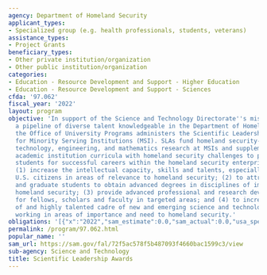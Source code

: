 ```yaml
---
agency: Department of Homeland Security
applicant_types:
- Specialized group (e.g. health professionals, students, veterans)
assistance_types:
- Project Grants
beneficiary_types:
- Other private institution/organization
- Other public institution/organization
categories:
- Education - Resource Development and Support - Higher Education
- Education - Resource Development and Support - Sciences
cfda: '97.062'
fiscal_year: '2022'
layout: program
objective: 'In support of the Science and Technology Directorate''s mission to build
  a pipeline of diverse talent knowledgeable in the Department of Homeland Security,
  the Office of University Programs administers the Scientific Leadership Awards (SLA)
  for Minority Serving Institutions (MSI). SLAs fund homeland security-related science,
  technology, engineering, and mathematics research at MSIs and supplement existing
  academic institution curricula with homeland security challenges to prepare MSI
  students for successful careers within the homeland security enterprise.  OBJECTIVESS:
  (1) increase the intellectual capacity, skills and talents, especially those of
  U.S. citizens in areas of relevance to homeland security; (2) to attract undergraduate
  and graduate students to obtain advanced degrees in disciplines of importance to
  homeland security; (3) provide advanced professional and research development opportunities
  for fellows, scholars and faculty in targeted areas; and (4) to increase the diversity
  of and highly talented cadre of new and emerging science and technology expertise
  working in areas of importance and need to homeland security.'
obligations: '[{"x":"2022","sam_estimate":0.0,"sam_actual":0.0,"usa_spending_actual":-14794.32},{"x":"2023","sam_estimate":8968459.0,"sam_actual":0.0,"usa_spending_actual":8846426.26},{"x":"2024","sam_estimate":0.0,"sam_actual":0.0,"usa_spending_actual":0.0}]'
permalink: /program/97.062.html
popular_name: ''
sam_url: https://sam.gov/fal/72f5ac578f5b487093f4660bac1599c3/view
sub-agency: Science and Technology
title: Scientific Leadership Awards
---
```

